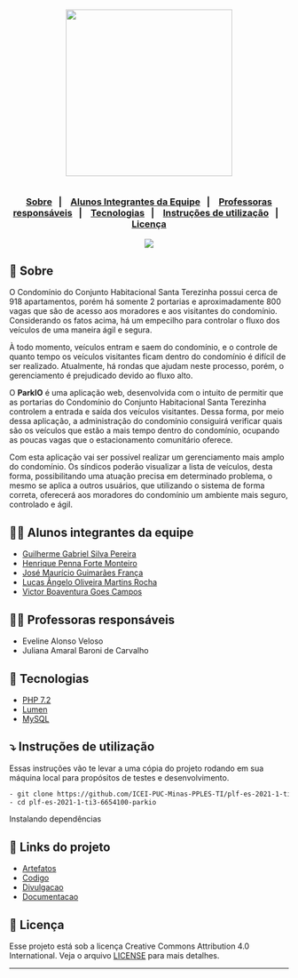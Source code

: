 <h3 align="center">
    <img width="300px" src="https://i.imgur.com/M5hKaQc.png">
    <br><br>
    <p align="center">
      <a href="#-sobre">Sobre</a>&nbsp;&nbsp;&nbsp;|&nbsp;&nbsp;&nbsp;
      <a href="#-alunos-integrantes-da-equipe">Alunos Integrantes da Equipe</a>&nbsp;&nbsp;&nbsp;|&nbsp;&nbsp;&nbsp;
      <a href="#-professoras-responsáveis">Professoras responsáveis</a>&nbsp;&nbsp;&nbsp;|&nbsp;&nbsp;&nbsp;
      <a href="#-tecnologias">Tecnologias</a>&nbsp;&nbsp;&nbsp;|&nbsp;&nbsp;&nbsp;
      <a href="#-instruções-de-utilização">Instruções de utilização</a>&nbsp;&nbsp;&nbsp;|&nbsp;&nbsp;&nbsp;
      <a href="#-licença">Licença</a>
  </p>
</h3>

<p align="center">
  <a href="https://github.com/ICEI-PUC-Minas-PPLES-TI/plf-es-2021-1-ti3-6654100-parkio">
    <img src="https://i.imgur.com/uEbbTaZ.jpg">
  </a>
</p>

## 🔖 Sobre

O Condomínio do Conjunto Habitacional Santa Terezinha possui cerca de 918 apartamentos, porém há somente 2 portarias e aproximadamente 800 vagas que são de acesso aos moradores e aos visitantes do condomínio. Considerando os fatos acima, há um empecilho para controlar o fluxo dos veículos de uma maneira ágil e segura.

À todo momento, veículos entram e saem do condomínio, e o controle de quanto tempo os veículos visitantes ficam dentro do condomínio é difícil de ser realizado. Atualmente, há rondas que ajudam neste processo, porém, o gerenciamento é prejudicado devido ao fluxo alto.

O <strong>ParkIO</strong> é uma aplicação web, desenvolvida com o intuito de permitir que as portarias do Condomínio do Conjunto Habitacional Santa Terezinha controlem a entrada e saída dos veículos visitantes. Dessa forma, por meio dessa aplicação, a administração do condomínio consiguirá verificar quais são os veículos que estão a mais tempo dentro do condomínio, ocupando as poucas vagas que o estacionamento comunitário oferece.

Com esta aplicação vai ser possível realizar um gerenciamento mais amplo do condomínio. Os síndicos poderão visualizar a lista de veículos, desta forma, possibilitando uma atuação precisa em determinado problema, o mesmo se aplica a outros usuários, que utilizando o sistema de forma correta, oferecerá aos moradores do condomínio um ambiente mais seguro, controlado e ágil.

## 👨‍💻 Alunos integrantes da equipe

* [Guilherme Gabriel Silva Pereira](https://github.com/guizombas)
* [Henrique Penna Forte Monteiro](https://github.com/Henrikkee)
* [José Maurício Guimarães França](https://www.linkedin.com/in/josemauriciogf/)
* [Lucas Ângelo Oliveira Martins Rocha](https://lucasangelo.com/links)
* [Victor Boaventura Goes Campos](https://github.com/777-victor)

## 👩‍🏫 Professoras responsáveis

* Eveline Alonso Veloso
* Juliana Amaral Baroni de Carvalho

## 🚀 Tecnologias

* [PHP 7.2](https://www.php.net/releases/7_2_0.php)
* [Lumen](https://lumen.laravel.com/)
* [MySQL](https://www.mysql.com/)

## ⤵ Instruções de utilização

Essas instruções vão te levar a uma cópia do projeto rodando em sua máquina local para propósitos de testes e desenvolvimento.

```bash
- git clone https://github.com/ICEI-PUC-Minas-PPLES-TI/plf-es-2021-1-ti3-6654100-parkio.git
- cd plf-es-2021-1-ti3-6654100-parkio
```

Instalando dependências



## 🔗 Links do projeto

- [Artefatos](Artefatos)
- [Codigo](Codigo)
- [Divulgacao](Divulgacao)
- [Documentacao](Documentacao)

## 📝 Licença

Esse projeto está sob a licença Creative Commons Attribution 4.0 International. Veja o arquivo [LICENSE](LICENSE) para mais detalhes.

---
